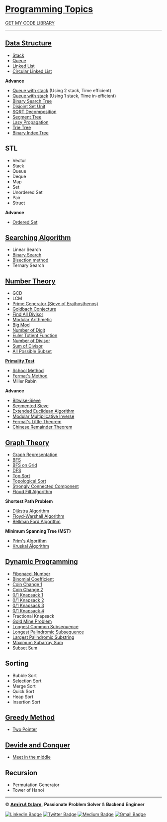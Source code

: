 # [Programming Topics](https://github.com/shiningflash/Competitive-Programming-Resources/blob/master/README.md)

[GET MY CODE LIBRARY](https://github.com/shiningflash/Competitive-Programming-Resources/blob/master/Shiningflash%20CodeLibrary.pdf)

---

## [Data Structure](https://github.com/shiningflash/advance-data-structure)

- [Stack](https://github.com/shiningflash/advance-data-structure/blob/master/stack.cpp)
- [Queue](https://github.com/shiningflash/Advance-Data-Structure/blob/master/queue.cpp)
- [Linked List](https://github.com/shiningflash/Advance-Data-Structure/blob/master/linked_list.cpp)
- [Circular Linked List](https://github.com/shiningflash/Advance-Data-Structure/blob/master/circular_linked_list.cpp)

**Advance**

- [Queue with stack](https://github.com/shiningflash/Advance-Data-Structure/blob/master/queue_using_stack.cpp) (Using 2 stack, Time efficient)
- [Queue with stack](https://github.com/shiningflash/Advance-Data-Structure/blob/master/queue_using_1_stack.cpp) (Using 1 stack, Time in-efficient)
- [Binary Search Tree](https://github.com/shiningflash/Advance-Data-Structure/blob/master/Binary_Search_Tree.cpp)
- [Disjoint Set Unit](https://github.com/shiningflash/advance-data-structure/blob/master/DisjointSetUnit.cpp)
- [SQRT Decomposition](https://github.com/shiningflash/advance-data-structure/blob/master/sqrt_decomposition.cpp)
- [Segment Tree](https://github.com/shiningflash/advance-data-structure/blob/master/segment_tree.cpp)
- [Lazy Propagation](https://github.com/shiningflash/advance-data-structure/blob/master/lazy_propagation.cpp)
- [Trie Tree](https://github.com/shiningflash/advance-data-structure/blob/master/radix_tree.cpp)
- [Binary Index Tree](https://github.com/shiningflash/advance-data-structure/blob/master/binary_indexed_tree.cpp)

## STL

- Vector
- Stack
- Queue
- Deque
- Map
- Set
- Unordered Set
- Pair
- Struct

**Advance**

- [Ordered Set](https://github.com/shiningflash/advance-data-structure/blob/master/ordered_set.cpp)

## [Searching Algorithm](https://github.com/shiningflash/Algorithm_Basic)

- Linear Search
- [Binary Search](https://github.com/shiningflash/Algorithm_Basic/blob/master/binary_search.cpp)
- [Bisection method](https://github.com/shiningflash/Algorithm_Basic/blob/master/sqrt_using_bisection.cpp)
- Ternary Search

## [Number Theory](https://github.com/shiningflash/Algorithm_Basic)

- GCD
- LCM
- [Prime Generator (Sieve of Erathosthenos)](https://github.com/shiningflash/Number-Theory/blob/master/sieve_of_Eratosthenes.cpp)
- [Goldbach Conjecture](https://github.com/shiningflash/Number-Theory/blob/master/goldbach_conjecture.cpp)
- [Find All Divisor](https://github.com/shiningflash/Number-Theory/tree/master)
- [Modular Arithmetic](https://github.com/shiningflash/Number-Theory/blob/master/Modular_Arithmetic.cpp)
- [Big Mod](https://github.com/shiningflash/Number-Theory/blob/master/Big_Mod.cpp)
- [Number of Digit](https://github.com/shiningflash/Number-Theory/blob/master/number_of_digit.cpp)
- [Euler Totient Function](https://github.com/shiningflash/Number-Theory/blob/master/euler_totient_function.cpp)
- [Number of Divisor](https://github.com/shiningflash/Number-Theory/blob/master/number_of_divisor.cpp)
- [Sum of Divisor](https://github.com/shiningflash/Number-Theory/blob/master/sum_of_divisor.cpp)
- [All Possible Subset](https://github.com/shiningflash/Number-Theory/blob/master/AllPossibleSubset.cpp)

[**Primality Test**](https://github.com/shiningflash/Algorithm_Basic/tree/master/Primality%20Test)

- [School Method](https://github.com/shiningflash/Algorithm_Basic/blob/master/Primality%20Test/School_Method_Primality_Test.cpp)
- [Fermat's Method](https://github.com/shiningflash/Algorithm_Basic/blob/master/Primality%20Test/Fermats_Method_Primality_Test.cpp)
- Miller Rabin

**Advance**

- [Bitwise-Sieve](https://github.com/shiningflash/Algorithm_Basic/blob/master/bitwise_sieve.cpp)
- [Segmented Sieve](https://github.com/shiningflash/Number-Theory/tree/master/Segmented%20Sieve)
- [Extended Euclidean Algorithm](https://github.com/shiningflash/Number-Theory/blob/master/extended_euclidean_algorithm.cpp)
- [Modular Multiplicative Inverse](https://github.com/shiningflash/Number-Theory/blob/master/modular_multiplicative_inverse.cpp)
- [Fermat's Little Theorem](https://github.com/shiningflash/Number-Theory/blob/master/fermats_little_theorem.cpp)
- [Chinese Remainder Theorem](https://github.com/shiningflash/Number-Theory/blob/master/chinese_remainder_theorem.cpp)

## [Graph Theory](https://github.com/shiningflash/Graph-Algorithm)

- [Graph Representation](https://github.com/shiningflash/Graph-Algorithm/blob/master/Graph_Representation3.cpp)
- [BFS](https://github.com/shiningflash/Graph-Algorithm/blob/master/BFS.cpp)
- [BFS on Grid](https://github.com/shiningflash/Graph-Algorithm/blob/master/BFS_on_grid.cpp)
- [DFS](https://github.com/shiningflash/Graph-Algorithm/blob/master/DFS.cpp)
- [Top Sort](https://github.com/shiningflash/Graph-Algorithm/blob/master/TopSort.cpp)
- [Topological Sort](https://github.com/shiningflash/Graph-Algorithm/blob/master/TopologicalSort.cpp)
- [Strongly Connected Component](https://github.com/shiningflash/Graph-Algorithm/blob/master/Strongly_Connected_Component.cpp)
- [Flood Fill Algorithm](https://github.com/shiningflash/Graph-Algorithm/blob/master/Flood_Fill_Algorithm.cpp)

**Shortest Path Problem**

- [Dijkstra Algorithm](https://github.com/shiningflash/Graph-Algorithm/blob/master/dijkstra.cpp)
- [Floyd-Warshall Algorithm](https://github.com/shiningflash/Graph-Algorithm/blob/master/floyd_warshall.cpp)
- [Bellman Ford Algorithm](https://github.com/shiningflash/Graph-Algorithm/blob/master/bellman_ford.cpp)

**Minimum Spanning Tree (MST)**

- [Prim's Algorithm](https://github.com/shiningflash/Graph-Algorithm/blob/master/Prims_MST.cpp)
- [Kruskal Algorithm](https://github.com/shiningflash/Graph-Algorithm/blob/master/Kruskal_MST.cpp)

## [Dynamic Programming](https://github.com/shiningflash/DP-solution)

- [Fibonacci Number](https://github.com/shiningflash/DP-solution/blob/master/fibonacci.cpp)
- [Binomial Coefficient](https://github.com/shiningflash/DP-solution/blob/master/bionomialCOEFFICIENT.cpp)
- [Coin Change 1](https://github.com/shiningflash/DP-solution/blob/master/coinCHANGE.cpp)
- [Coin Change 2](https://github.com/shiningflash/DP-solution/blob/master/coinCHANGE1.cpp)
- [0/1 Knapsack 1](https://github.com/shiningflash/DP-solution/blob/master/knapsack.cpp)
- [0/1 Knapsack 2](https://github.com/shiningflash/DP-solution/blob/master/knapsack01.cpp)
- [0/1 Knapsack 3](https://github.com/shiningflash/DP-solution/blob/master/knapsack02.cpp)
- [0/1 Knapsack 4](https://github.com/shiningflash/DP-solution/blob/master/knapsack03.cpp)
- Fractional Knapsack
- [Gold Mine Problem](https://github.com/shiningflash/DP-solution/blob/master/GoldMineProblem.cpp)
- [Longest Common Subsequence](https://github.com/shiningflash/DP-solution/blob/master/LCS_.cpp)
- [Longest Palindromic Subsequence](https://github.com/shiningflash/DP-solution/blob/master/longestPalindromeSubsequence.cpp)
- [Largest Palindromic Substring](https://github.com/shiningflash/DP-solution/blob/master/longestPalindromicSubStr.cpp)
- [Maximum Subarray Sum](https://github.com/shiningflash/DP-solution/blob/master/maxSubArrSum.cpp)
- [Subset Sum](https://github.com/shiningflash/DP-solution/blob/master/subset_Sum.cpp)

## Sorting

- Bubble Sort
- Selection Sort
- Merge Sort
- Quick Sort
- Heap Sort
- Insertion Sort

## [Greedy Method](https://github.com/shiningflash/Algorithm_Basic)

- [Two Pointer](https://github.com/shiningflash/Algorithm_Basic/blob/master/Two_Pointer.cpp)

## [Devide and Conquer](https://github.com/shiningflash/Algorithm_Basic)

- [Meet in the middle](https://github.com/shiningflash/Algorithm_Basic/blob/master/Meet_in_the_Middle.cpp)

## Recursion

- Permutation Generator
- Tower of Hanoi

---

© [𝗔𝗺𝗶𝗿𝘂𝗹 𝗜𝘀𝗹𝗮𝗺](https://github.com/shiningflash), 𝐏𝐚𝐬𝐬𝐢𝐨𝐧𝐚𝐭𝐞 𝐏𝐫𝐨𝐛𝐥𝐞𝐦 𝐒𝐨𝐥𝐯𝐞𝐫 & 𝐁𝐚𝐜𝐤𝐞𝐧𝐝 𝐄𝐧𝐠𝐢𝐧𝐞𝐞𝐫

[![Linkedin Badge](https://img.shields.io/badge/-amirulislamalmamun-blue?style=flat-square&logo=Linkedin&logoColor=white&link=https://www.linkedin.com/in/amirulislamalmamun/)](https://www.linkedin.com/in/amirulislamalmamun/) [![Twitter Badge](https://img.shields.io/badge/-@_shiningflash-1ca0f1?style=flat-square&labelColor=1ca0f1&logo=twitter&logoColor=white&link=https://twitter.com/_shiningflash)](https://twitter.com/_shiningflash) [![Medium Badge](https://img.shields.io/badge/-@amirulislamalmamun-03a57a?style=flat-square&labelColor=000000&logo=Medium&link=https://medium.com/@amirulislamalmamun/)](https://medium.com/@amirulislamalmamun) [![Gmail Badge](https://img.shields.io/badge/-amirulislamalmamun@gmail.com-c14438?style=flat-square&logo=Gmail&logoColor=white&link=mailto:amirulislamalmamun@gmail.com)](mailto:amirulislamalmamun@gmail.com)
